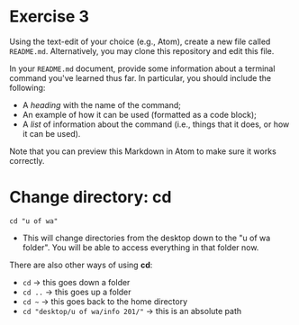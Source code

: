 # Exercise 3
Using the text-edit of your choice (e.g., Atom), create a new file called `README.md`. Alternatively, you may clone this repository and edit this file.

In your `README.md` document, provide some information about a terminal command you've learned thus far. In particular, you should include the following:

- A _heading_ with the name of the command;
- An example of how it can be used (formatted as a code block);
- A _list_ of information about the command (i.e., things that it does, or how it can be used).

Note that you can preview this Markdown in Atom to make sure it works correctly.

# Change directory: cd

```
cd "u of wa"
```

- This will change directories from the desktop down to the "u of wa folder". You will be able to access everything in that folder now.

There are also other ways of using **cd**:
- ```cd``` -> this goes down a folder
- ```cd ..``` -> this goes up a folder
- ```cd ~``` -> this goes back to the home directory
- ```cd "desktop/u of wa/info 201/"``` -> this is an absolute path
